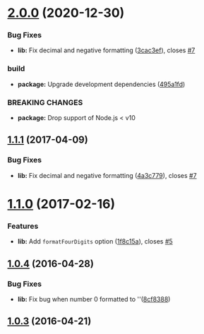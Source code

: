 <a name="2.0.0"></a>
# [2.0.0](https://github.com/VovanR/format-thousands/compare/v1.1.0...v2.0.0) (2020-12-30)


### Bug Fixes

* **lib:** Fix decimal and negative formatting ([3cac3ef](https://github.com/VovanR/format-thousands/commit/3cac3ef)), closes [#7](https://github.com/VovanR/format-thousands/issues/7)


### build

* **package:** Upgrade development dependencies ([495a1fd](https://github.com/VovanR/format-thousands/commit/495a1fd))


### BREAKING CHANGES

* **package:** Drop support of Node.js < v10



<a name="1.1.1"></a>
## [1.1.1](https://github.com/VovanR/format-thousands/compare/v1.1.0...v1.1.1) (2017-04-09)


### Bug Fixes

* **lib:** Fix decimal and negative formatting ([4a3c779](https://github.com/VovanR/format-thousands/commit/4a3c779)), closes [#7](https://github.com/VovanR/format-thousands/issues/7)



<a name="1.1.0"></a>
# [1.1.0](https://github.com/vovanr/format-thousands/compare/v1.0.4...v1.1.0) (2017-02-16)


### Features

* **lib:** Add `formatFourDigits` option ([1f8c15a](https://github.com/vovanr/format-thousands/commit/1f8c15a)), closes [#5](https://github.com/vovanr/format-thousands/issues/5)



<a name="1.0.4"></a>
## [1.0.4](https://github.com/vovanr/format-thousands/compare/v1.0.3...v1.0.4) (2016-04-28)


### Bug Fixes

* **lib:** Fix bug when number 0 formatted to ''([8cf8388](https://github.com/vovanr/format-thousands/commit/8cf8388))



<a name="1.0.3"></a>
## [1.0.3](https://github.com/vovanr/format-thousands/compare/v1.0.2...v1.0.3) (2016-04-21)

